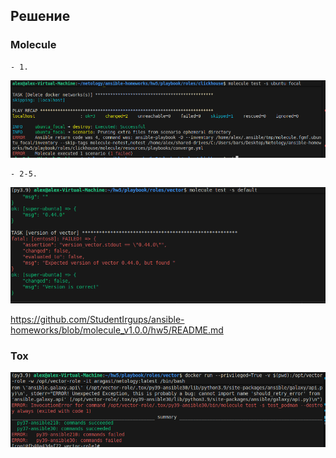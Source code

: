 ## Решение

### Molecule

	- 1. 

![Figure 1-1](https://github.com/StudentIrgups/ansible-homeworks/blob/main/hw5/images/1.png?raw=true)

	- 2-5. 

![Figure 1-1](https://github.com/StudentIrgups/ansible-homeworks/blob/main/hw5/images/2.png?raw=true)

https://github.com/StudentIrgups/ansible-homeworks/blob/molecule_v1.0.0/hw5/README.md

### Tox

![Figure 1-1](https://github.com/StudentIrgups/ansible-homeworks/blob/main/hw5/images/3.png?raw=true)